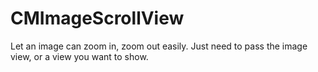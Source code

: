 # CMImageScrollView
Let an image can zoom in, zoom out easily. Just need to pass the image view, or a view you want to show.
